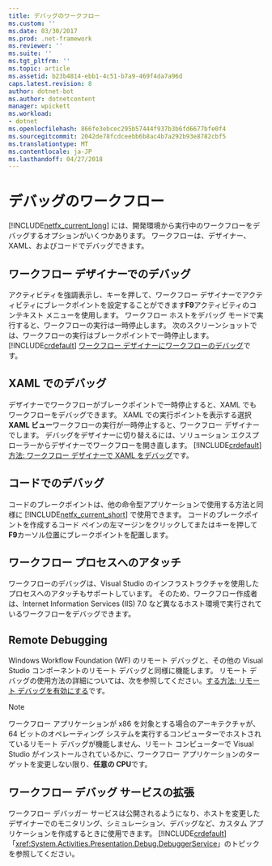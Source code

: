 ```yaml
---
title: デバッグのワークフロー
ms.custom: ''
ms.date: 03/30/2017
ms.prod: .net-framework
ms.reviewer: ''
ms.suite: ''
ms.tgt_pltfrm: ''
ms.topic: article
ms.assetid: b23b4814-ebb1-4c51-b7a9-469f4da7a96d
caps.latest.revision: 8
author: dotnet-bot
ms.author: dotnetcontent
manager: wpickett
ms.workload:
- dotnet
ms.openlocfilehash: 866fe3ebcec295b57444f937b3b6fd6677bfe0f4
ms.sourcegitcommit: 2042de78fcdceebb6b8ac4b7a292b93e8782cbf5
ms.translationtype: MT
ms.contentlocale: ja-JP
ms.lasthandoff: 04/27/2018
---
```

# <a name="debugging-workflows"></a>デバッグのワークフロー
[!INCLUDE[netfx_current_long](../../../includes/netfx-current-long-md.md)] には、開発環境から実行中のワークフローをデバッグするオプションがいくつかあります。 ワークフローは、デザイナー、XAML、およびコードでデバッグできます。  
  
## <a name="debugging-in-the-workflow-designer"></a>ワークフロー デザイナーでのデバッグ  
 アクティビティを強調表示し、キーを押して、ワークフロー デザイナーでアクティビティにブレークポイントを設定することができます**F9**アクティビティのコンテキスト メニューを使用します。 ワークフロー ホストをデバッグ モードで実行すると、ワークフローの実行は一時停止します。 次のスクリーンショットでは、ワークフローの実行はブレークポイントで一時停止します。 [!INCLUDE[crdefault](../../../includes/crdefault-md.md)] [ワークフロー デザイナーにワークフローのデバッグ](/visualstudio/workflow-designer/debugging-workflows-with-the-workflow-designer)です。  
  
## <a name="debugging-in-xaml"></a>XAML でのデバッグ  
 デザイナーでワークフローがブレークポイントで一時停止すると、XAML でもワークフローをデバッグできます。 XAML での実行ポイントを表示する選択**XAML ビュー**ワークフローの実行が一時停止すると、ワークフロー デザイナーでします。 デバッグをデザイナーに切り替えるには、ソリューション エクスプローラーからデザイナーでワークフローを開き直します。 [!INCLUDE[crdefault](../../../includes/crdefault-md.md)] [方法: ワークフロー デザイナーで XAML をデバッグ](/visualstudio/workflow-designer/how-to-debug-xaml-with-the-workflow-designer)です。  
  
## <a name="debugging-in-code"></a>コードでのデバッグ  
 コードのブレークポイントは、他の命令型アプリケーションで使用する方法と同様に [!INCLUDE[netfx_current_short](../../../includes/netfx-current-short-md.md)] で使用できます。 コードのブレークポイントを作成するコード ペインの左マージンをクリックしてまたはキーを押して**F9**カーソル位置にブレークポイントを配置します。  
  
## <a name="attaching-to-a-workflow-process"></a>ワークフロー プロセスへのアタッチ  
 ワークフローのデバッグは、Visual Studio のインフラストラクチャを使用したプロセスへのアタッチもサポートしています。 そのため、ワークフロー作成者は、Internet Information Services (IIS) 7.0 など異なるホスト環境で実行されているワークフローをデバッグできます。  
  
## <a name="remote-debugging"></a>Remote Debugging  
 Windows Workflow Foundation (WF) のリモート デバッグと、その他の Visual Studio コンポーネントのリモート デバッグと同様に機能します。 リモート デバッグの使用方法の詳細については、次を参照してください。[する方法: リモート デバッグを有効にする](http://go.microsoft.com/fwlink/?LinkId=196257)です。  
  
> [!NOTE]
>  ワークフロー アプリケーションが x86 を対象とする場合のアーキテクチャが、64 ビットのオペレーティング システムを実行するコンピューターでホストされているリモート デバッグが機能しません、リモート コンピューターで Visual Studio がインストールされているかに、ワークフロー アプリケーションのターゲットを変更しない限り、**任意の CPU**です。  
  
## <a name="extending-the-workflow-debugging-service"></a>ワークフロー デバッグ サービスの拡張  
 ワークフロー デバッガー サービスは公開されるようになり、ホストを変更したデザイナーでのモニタリング、シミュレーション、デバッグなど、カスタム アプリケーションを作成するときに使用できます。 [!INCLUDE[crdefault](../../../includes/crdefault-md.md)]「<xref:System.Activities.Presentation.Debug.DebuggerService>」のトピックを参照してください。
